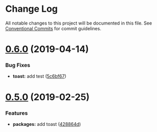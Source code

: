 # Change Log

All notable changes to this project will be documented in this file.
See [Conventional Commits](https://conventionalcommits.org) for commit guidelines.

# [0.6.0](https://github.com/pismo/bolt/compare/v0.5.0...v0.6.0) (2019-04-14)


### Bug Fixes

* **toast:** add test ([5c6bf67](https://github.com/pismo/bolt/commit/5c6bf67))





# [0.5.0](https://github.com/pismo/bolt/compare/v0.4.1...v0.5.0) (2019-02-25)


### Features

* **packages:** add toast ([428864d](https://github.com/pismo/bolt/commit/428864d))
